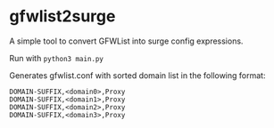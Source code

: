 # gfwlist2surge
A simple tool to convert GFWList into surge config expressions.

Run with `python3 main.py`

Generates gfwlist.conf with sorted domain list in the following format:

```
DOMAIN-SUFFIX,<domain0>,Proxy
DOMAIN-SUFFIX,<domain1>,Proxy
DOMAIN-SUFFIX,<domain2>,Proxy
DOMAIN-SUFFIX,<domain3>,Proxy
```
